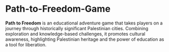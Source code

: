 # Path-to-Freedom-Game
**Path to Freedom** is an educational adventure game that takes players on a journey through historically significant Palestinian cities. Combining exploration and knowledge-based challenges, it promotes cultural awareness, highlighting Palestinian heritage and the power of education as a tool for liberation.
